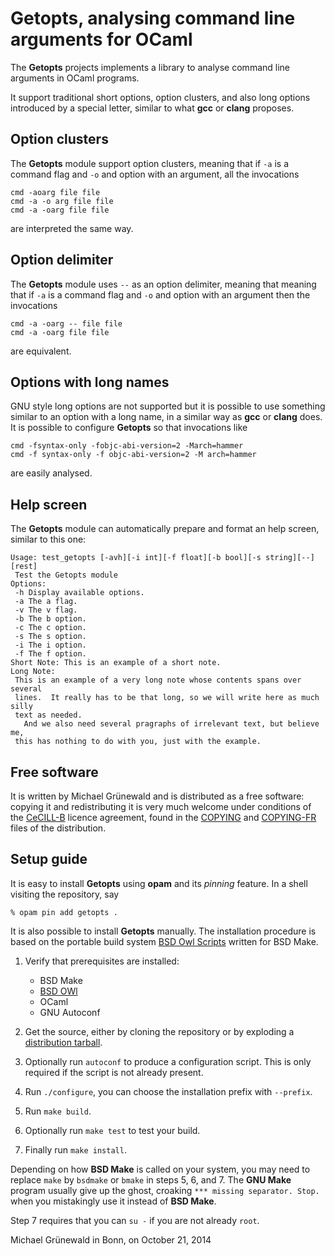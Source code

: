 # Getopts, analysing command line arguments for OCaml

The **Getopts** projects implements a library to analyse command line
arguments in OCaml programs.

It support traditional short options, option clusters, and also long
options introduced by a special letter, similar to what **gcc** or
**clang** proposes.


## Option clusters

The **Getopts** module support option clusters, meaning that if `-a`
is a command flag and `-o` and option with an argument, all the
invocations

    cmd -aoarg file file
    cmd -a -o arg file file
    cmd -a -oarg file file

are interpreted the same way.


## Option delimiter

The **Getopts** module uses `--` as an option delimiter, meaning that
meaning that if `-a` is a command flag and `-o` and option with an
argument then the invocations

    cmd -a -oarg -- file file
    cmd -a -oarg file file

are equivalent.


## Options with long names

GNU style long options are not supported but it is possible to use
something similar to an option with a long name, in a similar way as
**gcc** or **clang** does. It is possible to configure **Getopts** so
that invocations like

    cmd -fsyntax-only -fobjc-abi-version=2 -March=hammer
    cmd -f syntax-only -f objc-abi-version=2 -M arch=hammer

are easily analysed.


## Help screen

The **Getopts** module can automatically prepare and format an help
screen, similar to this one:

    Usage: test_getopts [-avh][-i int][-f float][-b bool][-s string][--][rest]
     Test the Getopts module
    Options:
     -h Display available options.
     -a The a flag.
     -v The v flag.
     -b The b option.
     -c The c option.
     -s The s option.
     -i The i option.
     -f The f option.
    Short Note: This is an example of a short note.
    Long Note:
     This is an example of a very long note whose contents spans over several
     lines.  It really has to be that long, so we will write here as much silly
     text as needed.
       And we also need several pragraphs of irrelevant text, but believe me,
     this has nothing to do with you, just with the example.


## Free software

It is written by Michael Grünewald and is distributed as a free
software: copying it  and redistributing it is
very much welcome under conditions of the [CeCILL-B][licence-url]
licence agreement, found in the [COPYING][licence-en] and
[COPYING-FR][licence-fr] files of the distribution.


## Setup guide

It is easy to install **Getopts** using **opam** and its *pinning*
feature.  In a shell visiting the repository, say

```console
% opam pin add getopts .
```

It is also possible to install **Getopts** manually.
The installation procedure is based on the portable build system
[BSD Owl Scripts][bsdowl-home] written for BSD Make.

1. Verify that prerequisites are installed:
   - BSD Make
   - [BSD OWl][bsdowl-install]
   - OCaml
   - GNU Autoconf

2. Get the source, either by cloning the repository or by exploding a
   [distribution tarball](releases).

3. Optionally run `autoconf` to produce a configuration script. This
   is only required if the script is not already present.

4. Run `./configure`, you can choose the installation prefix with
   `--prefix`.

5. Run `make build`.

6. Optionally run `make test` to test your build.

7. Finally run `make install`.

Depending on how **BSD Make** is called on your system, you may need to
replace `make` by `bsdmake` or `bmake` in steps 5, 6, and 7.
The **GNU Make** program usually give up the ghost, croaking
`*** missing separator. Stop.` when you mistakingly use it instead of
**BSD Make**.

Step 7 requires that you can `su -` if you are not already `root`.


Michael Grünewald in Bonn, on October 21, 2014


  [licence-url]:        http://www.cecill.info/licences/Licence_CeCILL-B_V1-en.html
  [licence-en]:         COPYING
  [licence-fr]:         COPYING-FR
  [bsdowl-home]:        https://github.com/michipili/bsdowl
  [bsdowl-install]:     https://github.com/michipili/bsdowl/wiki/Install
  [mixture-home]:       https://github.com/michipili/mixture
  [mixture-test]:       https://github.com/michipili/mixture
